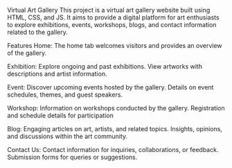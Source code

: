 Virtual Art Gallery
This project is a virtual art gallery website built using HTML, CSS, and JS. It aims to provide a digital platform for art enthusiasts to explore exhibitions, events, workshops, blogs, and contact information related to the gallery.

Features
Home:
The home tab welcomes visitors and provides an overview of the gallery.

Exhibition:
Explore ongoing and past exhibitions.
View artworks with descriptions and artist information.

Event:
Discover upcoming events hosted by the gallery.
Details on event schedules, themes, and guest speakers.

Workshop:
Information on workshops conducted by the gallery.
Registration and schedule details for participation

Blog:
Engaging articles on art, artists, and related topics.
Insights, opinions, and discussions within the art community.

Contact Us:
Contact information for inquiries, collaborations, or feedback.
Submission forms for queries or suggestions.
